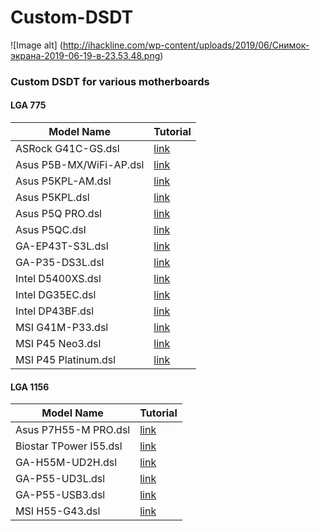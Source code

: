 # Custom-DSDT

![Image alt] (http://ihackline.com/wp-content/uploads/2019/06/Снимок-экрана-2019-06-19-в-23.53.48.png)

### Custom DSDT for various motherboards

#### LGA 775

| Model Name              | Tutorial                                                     |
| ----------------------- | ------------------------------------------------------------ |
| ASRock G41C-GS.dsl | [link](https://yadi.sk/i/sVaaW3fyyqadNQ) |
| Asus P5B-MX/WiFi-AP.dsl | [link](https://yadi.sk/i/FYx0iVs9hLstfw) |
| Asus P5KPL-AM.dsl | [link](https://yadi.sk/i/0R2Oo2GGnF53UA) |
| Asus P5KPL.dsl | [link](https://yadi.sk/i/8F0Z9CI7_KvJpA) |
| Asus P5Q PRO.dsl | [link](https://yadi.sk/i/PgN2VmPFwVI-Bg) |
| Asus P5QC.dsl | [link](https://yadi.sk/i/5ozu60c16ViwJg) |
| GA-EP43T-S3L.dsl | [link](https://yadi.sk/i/fFyqPgGpMfgiWw) |
| GA-P35-DS3L.dsl | [link](https://yadi.sk/i/9FcrBm1aJ08fiQ) |
| Intel D5400XS.dsl | [link](https://yadi.sk/i/sRzmvauVzhSjmg) |
| Intel DG35EC.dsl | [link](https://yadi.sk/i/4udELTjQ7yBKcA) |
| Intel DP43BF.dsl | [link](https://yadi.sk/i/2HG6rmHjD3ckjQ) |
| MSI G41M-P33.dsl | [link](https://yadi.sk/i/CefFwsED97UL1w) |
| MSI P45 Neo3.dsl | [link](https://yadi.sk/i/fwZW_EV_PBDr_g) |
| MSI P45 Platinum.dsl | [link](https://yadi.sk/i/dBpI8Ybg4klwIg) |

#### LGA 1156

| Model Name              | Tutorial                                                     |
| ----------------------- | ------------------------------------------------------------ |
| Asus P7H55-M PRO.dsl | [link](https://yadi.sk/i/V2Bp19YKXYIgmA) |
| Biostar TPower I55.dsl | [link](https://yadi.sk/i/d30wmWvreFmMug) |
| GA-H55M-UD2H.dsl | [link](https://yadi.sk/i/7T2jTscA6gJC5A) |
| GA-P55-UD3L.dsl | [link](https://yadi.sk/i/dT3kb9S7jyZZzg) |
| GA-P55-USB3.dsl | [link](https://yadi.sk/i/bAe0LWmiaA2WRw) |
| MSI H55-G43.dsl | [link](https://yadi.sk/i/3g2iuAi73ga51w) |
